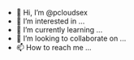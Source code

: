 - 👋 Hi, I’m @pcloudsex
- 👀 I’m interested in ...
- 🌱 I’m currently learning ...
- 💞️ I’m looking to collaborate on ...
- 📫 How to reach me ...

<!---
pcloudsex/pcloudsex is a ✨ special ✨ repository because its `README.md` (this file) appears on your GitHub profile.
You can click the Preview link to take a look at your changes.
--->
